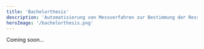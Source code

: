 ```yaml
---
title: 'Bachelorthesis'
description: 'Automatisierung von Messverfahren zur Bestimmung der Ressourceneffizienz von Software mittels Continuous Integration'
heroImage: '/bachelorthesis.png'
---
```


Coming soon...
